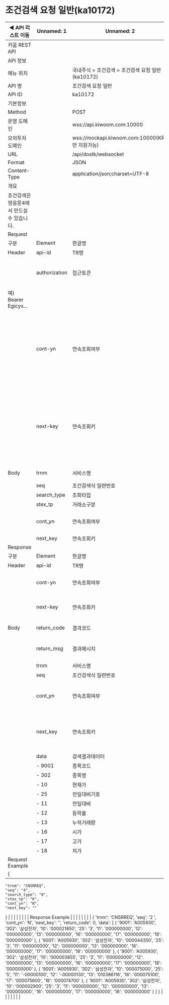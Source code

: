 # 조건검색 요청 일반(ka10172)

| ◀ API 리스트 이동 | Unnamed: 1 | Unnamed: 2 | Unnamed: 3 | Unnamed: 4 | Unnamed: 5 | Unnamed: 6 |
| --- | --- | --- | --- | --- | --- | --- |
| 키움 REST API |  |  |  |  |  |  |
| API 정보 |  |  |  |  |  |  |
| 메뉴 위치 |  | 국내주식 > 조건검색 > 조건검색 요청 일반(ka10172) |  |  |  |  |
| API 명 |  | 조건검색 요청 일반 |  |  |  |  |
| API ID |  | ka10172 |  |  |  |  |
| 기본정보 |  |  |  |  |  |  |
| Method |  | POST |  |  |  |  |
| 운영 도메인 |  | wss://api.kiwoom.com:10000 |  |  |  |  |
| 모의투자 도메인 |  | wss://mockapi.kiwoom.com:10000(KRX만 지원가능) |  |  |  |  |
| URL |  | /api/dostk/websocket |  |  |  |  |
| Format |  | JSON |  |  |  |  |
| Content-Type |  | application/json;charset=UTF-8 |  |  |  |  |
| 개요 |  |  |  |  |  |  |
| 조건검색은 영웅문4에서 만드실 수 있습니다.  |  |  |  |  |  |  |
| Request |  |  |  |  |  |  |
| 구분 | Element | 한글명 | Type | Required | Length | Description |
| Header | api-id | TR명 | String | Y | 10 |  |
|  | authorization | 접근토큰 | String | Y | 1000 | 토큰 지정시 토큰타입("Bearer") 붙혀서 호출 
 예) Bearer Egicyx... |
|  | cont-yn | 연속조회여부 | String | N | 1 | 응답 Header의 연속조회여부값이 Y일 경우 다음데이터 요청시 응답 Header의 cont-yn값 세팅 |
|  | next-key | 연속조회키 | String | N | 50 | 응답 Header의 연속조회여부값이 Y일 경우 다음데이터 요청시 응답 Header의 next-key값 세팅 |
| Body | trnm | 서비스명 | String | Y | 7 | CNSRREQ 고정값 |
|  | seq | 조건검색식 일련번호 | String | Y | 3 |  |
|  | search_type | 조회타입 | String | Y |  | 0:조건검색 |
|  | stex_tp | 거래소구분 | String | Y | 1 | K:KRX |
|  | cont_yn | 연속조회여부 | String | N | 1 | Y:연속조회요청,N:연속조회미요청 |
|  | next_key | 연속조회키 | String | N | 20 |  |
| Response |  |  |  |  |  |  |
| 구분 | Element | 한글명 | Type | Required | Length | Description |
| Header | api-id | TR명 | String | Y | 10 |  |
|  | cont-yn | 연속조회여부 | String | N | 1 | 다음 데이터가 있을시 Y값 전달 |
|  | next-key | 연속조회키 | String | N | 50 | 다음 데이터가 있을시 다음 키값 전달 |
| Body | return_code | 결과코드 | String | N |  | 정상:0 나머지:에러 |
|  | return_msg | 결과메시지 | String | N |  | 정상인 경우는 메시지 없음 |
|  | trnm | 서비스명 | String | N |  | CNSRREQ |
|  | seq | 조건검색식 일련번호 | String | N |  |  |
|  | cont_yn | 연속조회여부 | String | N |  | 연속 데이터가 존재하는경우 Y, 없으면 N |
|  | next_key | 연속조회키 | String | N |  | 연속조회여부가Y일경우 다음 조회시 필요한 조회값 |
|  | data | 검색결과데이터 | LIST | N |  |  |
|  | - 9001 | 종목코드 | String | N |  |  |
|  | - 302 | 종목명 | String | N |  |  |
|  | - 10 | 현재가 | String | N |  |  |
|  | - 25 | 전일대비기호 | String | N |  |  |
|  | - 11 | 전일대비 | String | N |  |  |
|  | - 12 | 등락율 | String | N |  |  |
|  | - 13 | 누적거래량 | String | N |  |  |
|  | - 16 | 시가 | String | N |  |  |
|  | - 17 | 고가 | String | N |  |  |
|  | - 18 | 저가 | String | N |  |  |
| Request Example |  |  |  |  |  |  |
| {
    "trnm": "CNSRREQ",
    "seq": "4",
    "search_type": "0",
    "stex_tp": "K",
    "cont_yn": "N",
    "next_key": ""
} |  |  |  |  |  |  |
| Response Example |  |  |  |  |  |  |
| {
    'trnm': 'CNSRREQ',
    'seq': '2  ',
    'cont_yn': 'N',
    'next_key': '',
    'return_code': 0,
    'data': [
        {
            '9001': 'A005930',
            '302': '삼성전자',
            '10': '000021850',
            '25': '3',
            '11': '000000000',
            '12': '000000000',
            '13': '000000000',
            '16': '000000000',
            '17': '000000000',
            '18': '000000000'
        },
        {
            '9001': 'A005930',
            '302': '삼성전자',
            '10': '000044350',
            '25': '3',
            '11': '000000000',
            '12': '000000000',
            '13': '000000000',
            '16': '000000000',
            '17': '000000000',
            '18': '000000000'
        },
        {
            '9001': 'A005930',
            '302': '삼성전자',
            '10': '000003855',
            '25': '3',
            '11': '000000000',
            '12': '000000000',
            '13': '000000000',
            '16': '000000000',
            '17': '000000000',
            '18': '000000000'
        },
        {
            '9001': 'A005930',
            '302': '삼성전자',
            '10': '000075000',
            '25': '5',
            '11': '-00000100',
            '12': '-00000130',
            '13': '010386116',
            '16': '000075100',
            '17': '000075600',
            '18': '000074700'
        },
        {
            '9001': 'A005930',
            '302': '삼성전자',
            '10': '000002900',
            '25': '3',
            '11': '000000000',
            '12': '000000000',
            '13': '000000000',
            '16': '000000000',
            '17': '000000000',
            '18': '000000000'
        }
    ]
} |  |  |  |  |  |  |
